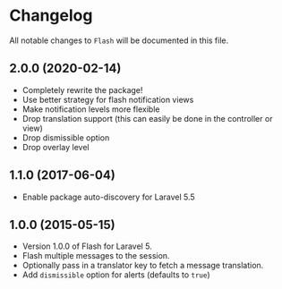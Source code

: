 # Changelog

All notable changes to `Flash` will be documented in this file.

## 2.0.0 (2020-02-14)

- Completely rewrite the package!
- Use better strategy for flash notification views
- Make notification levels more flexible
- Drop translation support (this can easily be done in the controller or view)
- Drop dismissible option
- Drop overlay level

## 1.1.0 (2017-06-04)

- Enable package auto-discovery for Laravel 5.5 

## 1.0.0 (2015-05-15)

- Version 1.0.0 of Flash for Laravel 5.
- Flash multiple messages to the session.
- Optionally pass in a translator key to fetch a message translation.
- Add `dismissible` option for alerts (defaults to `true`)
